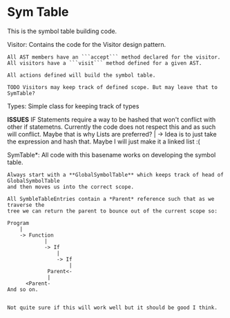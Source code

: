 # Sym Table

This is the symbol table building code.

Visitor:
    Contains the code for the Visitor design pattern.

    All AST members have an ```accept``` method declared for the visitor.
    All visitors have a ```visit``` method defined for a given AST.

    All actions defined will build the symbol table.

    TODO Visitors may keep track of defined scope. But may leave that to SymTable?
Types:
    Simple class for keeping track of types


**ISSUES**
    IF Statements require a way to be hashed that won't conflict with other if statemetns.
    Currently the code does not respect this and as such will conflict. Maybe that is why
    Lists are preferred?
        |
        -> Idea is to just take the expression and hash that.
            Maybe I will just make it a linked list :(
                
SymTable*:
    All code with this basename works on developing the symbol table.

    Always start with a **GlobalSymbolTable** which keeps track of head of GlobalSymbolTable
    and then moves us into the correct scope.

    All SymbleTableEntries contain a *Parent* reference such that as we traverse the
    tree we can return the parent to bounce out of the current scope so:

    Program
        |
        -> Function
                |
                -> If
                    |
                    -> If
                        |
                 Parent<-
                 |
          <Parent-
    And so on.


    Not quite sure if this will work well but it should be good I think.
